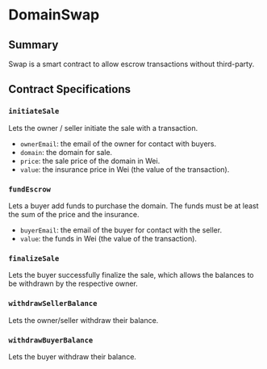# DomainSwap

## Summary

Swap is a smart contract to allow escrow transactions without third-party.

## Contract Specifications

### `initiateSale`

Lets the owner / seller initiate the sale with a transaction.

- `ownerEmail`: the email of the owner for contact with buyers. 
- `domain`: the domain for sale.
- `price`: the sale price of the domain in Wei.
- `value`: the insurance price in Wei (the value of the transaction).

### `fundEscrow`

Lets a buyer add funds to purchase the domain. The funds must be at least the sum of the price and the insurance.

- `buyerEmail`: the email of the buyer for contact with the seller.
- `value`: the funds in Wei (the value of the transaction).

### `finalizeSale`

Lets the buyer successfully finalize the sale, which allows the balances to be withdrawn by the respective owner.

### `withdrawSellerBalance`

Lets the owner/seller withdraw their balance.

### `withdrawBuyerBalance`

Lets the buyer withdraw their balance.
